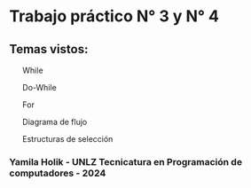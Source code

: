 <h1>Trabajo práctico N° 3 y N° 4</h1>
<h2>Temas vistos: </h2>
<ul>While</ul>
<ul>Do-While</ul>
<ul>For</ul>
<ul>Diagrama de flujo</ul>
<ul>Estructuras de selección</ul>

<h3>Yamila Holik - UNLZ Tecnicatura en Programación de computadores - 2024 </h3>
